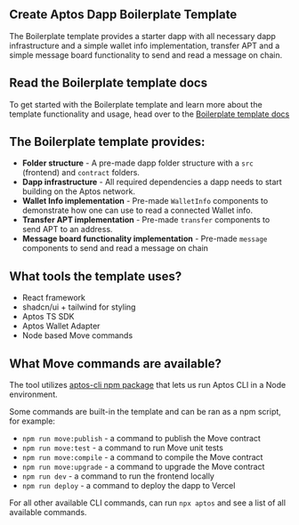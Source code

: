 ## Create Aptos Dapp Boilerplate Template

The Boilerplate template provides a starter dapp with all necessary dapp infrastructure and a simple wallet info implementation, transfer APT and a simple message board functionality to send and read a message on chain.

## Read the Boilerplate template docs
To get started with the Boilerplate template and learn more about the template functionality and usage, head over to the [Boilerplate template docs](https://learn.aptoslabs.com/en/dapp-templates/boilerplate-template) 


## The Boilerplate template provides:

- **Folder structure** - A pre-made dapp folder structure with a `src` (frontend) and `contract` folders.
- **Dapp infrastructure** - All required dependencies a dapp needs to start building on the Aptos network.
- **Wallet Info implementation** - Pre-made `WalletInfo` components to demonstrate how one can use to read a connected Wallet info.
- **Transfer APT implementation** - Pre-made `transfer` components to send APT to an address.
- **Message board functionality implementation** - Pre-made `message` components to send and read a message on chain


## What tools the template uses?

- React framework
- shadcn/ui + tailwind for styling
- Aptos TS SDK
- Aptos Wallet Adapter
- Node based Move commands

## What Move commands are available?

The tool utilizes [aptos-cli npm package](https://github.com/aptos-labs/aptos-cli) that lets us run Aptos CLI in a Node environment.

Some commands are built-in the template and can be ran as a npm script, for example:

- `npm run move:publish` - a command to publish the Move contract
- `npm run move:test` - a command to run Move unit tests
- `npm run move:compile` - a command to compile the Move contract
- `npm run move:upgrade` - a command to upgrade the Move contract
- `npm run dev` - a command to run the frontend locally
- `npm run deploy` - a command to deploy the dapp to Vercel

For all other available CLI commands, can run `npx aptos` and see a list of all available commands.
